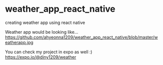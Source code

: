 # weather_app_react_native
creating weather app using react native

Weather app would be looking like...
https://github.com/ahyeonna1209/weather_app_react_native/blob/master/weatherapp.jpg

You can check my project in expo as well :)
https://expo.io/@diny1209/weather
